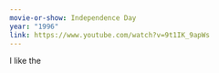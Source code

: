 ```yaml
---
movie-or-show: Independence Day
year: "1996"
link: https://www.youtube.com/watch?v=9t1IK_9apWs
---
```


I like the 